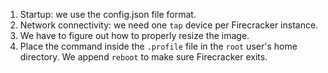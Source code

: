 1. Startup: we use the config.json file format.
2. Network connectivity: we need one `tap` device per Firecracker instance.
3. We have to figure out how to properly resize the image.
4. Place the command inside the `.profile` file in the `root` user's home 
directory. We append `reboot` to make sure Firecracker exits.